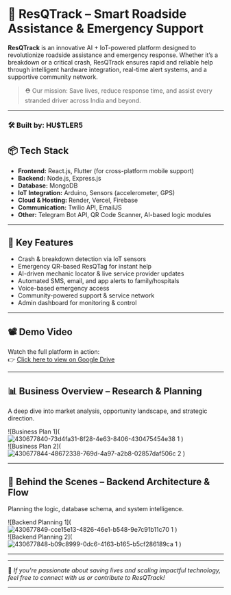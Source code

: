 # 🚨 ResQTrack – Smart Roadside Assistance & Emergency Support

**ResQTrack** is an innovative AI + IoT-powered platform designed to revolutionize roadside assistance and emergency response. Whether it’s a breakdown or a critical crash, ResQTrack ensures rapid and reliable help through intelligent hardware integration, real-time alert systems, and a supportive community network.

> ⛑️ Our mission: Save lives, reduce response time, and assist every stranded driver across India and beyond.

---

### 🛠️ Built by: **HU$TLER5**

## 📦 Tech Stack

- **Frontend:** React.js, Flutter (for cross-platform mobile support)  
- **Backend:** Node.js, Express.js  
- **Database:** MongoDB  
- **IoT Integration:** Arduino, Sensors (accelerometer, GPS)  
- **Cloud & Hosting:** Render, Vercel, Firebase  
- **Communication:** Twilio API, EmailJS  
- **Other:** Telegram Bot API, QR Code Scanner, AI-based logic modules

---

## 📌 Key Features

- Crash & breakdown detection via IoT sensors  
- Emergency QR-based ResQTag for instant help  
- AI-driven mechanic locator & live service provider updates  
- Automated SMS, email, and app alerts to family/hospitals  
- Voice-based emergency access  
- Community-powered support & service network  
- Admin dashboard for monitoring & control


---

## 📽️ Demo Video  
Watch the full platform in action:  
👉 [Click here to view on Google Drive](https://drive.google.com/file/d/17eLjHWzF9BDr8P2Nw03Sy7bKHnkDPsfD/view?usp=sharing)

---

## 📊 Business Overview – Research & Planning  
A deep dive into market analysis, opportunity landscape, and strategic direction.

![Business Plan 1](![430677840-73d4fa31-8f28-4e63-8406-430475454e38 1](https://github.com/user-attachments/assets/fad3058a-51a9-4b54-a970-c3292a11ecde)
)  
![Business Plan 2](![430677844-48672338-769d-4a97-a2b8-02857daf506c 2](https://github.com/user-attachments/assets/8abfcc4e-6406-42e2-a21f-42f6ab0112db)
)

---

## 🧠 Behind the Scenes – Backend Architecture & Flow  
Planning the logic, database schema, and system intelligence.

![Backend Planning 1](![430677849-cce15e13-4826-46e1-b548-9e7c91b11c70 1](https://github.com/user-attachments/assets/fef28396-dc5e-475a-b056-1559caad6a6b)
)  
![Backend Planning 2](![430677848-b09c8999-0dc6-4163-b165-b5cf286189ca 1](https://github.com/user-attachments/assets/92f33920-c00a-4195-8618-878742d157be)
)  


---
---

📣 *If you're passionate about saving lives and scaling impactful technology, feel free to connect with us or contribute to ResQTrack!*

---

